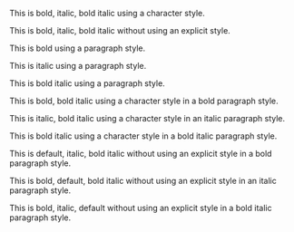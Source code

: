 This is bold, italic, bold italic using a character style.

This is bold, italic, bold italic without using an explicit style.



This is bold using a paragraph style.

This is italic using a paragraph style.

This is bold italic using a paragraph style.



This is bold, bold italic using a character style in a bold paragraph style.

This is italic, bold italic using a character style in an italic paragraph style.

This is bold italic using a character style in a bold italic paragraph style.



This is default, italic, bold italic without using an explicit style in a bold paragraph style.

This is bold, default, bold italic without using an explicit style in an italic paragraph style.

This is bold, italic, default without using an explicit style in a bold italic paragraph style.

